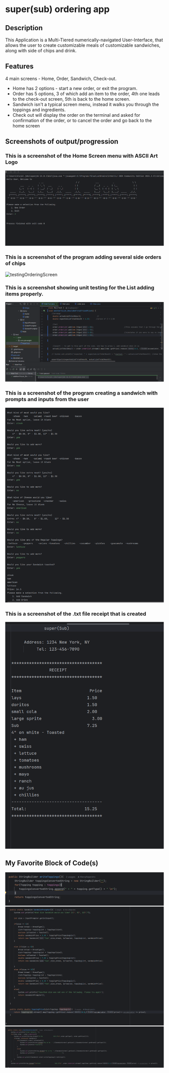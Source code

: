  # super(sub) ordering app 

 ## Description

 This Application is a Multi-Tiered numerically-navigated User-Interface, that allows the user to create customizable meals of customizable sandwiches, along with side of chips and drink.  

 ## Features

 4 main screens - Home, Order, Sandwich, Check-out.
   - Home has 2 options - start a new order, or exit the program.
   - Order has 5 options, 3 of which add an item to the order, 4th one leads to the check-out screen, 5th is back to the home screen.
   - Sandwich isn't a typical screen menu, instead it walks you through the toppings and ingredients.
   - Check out will display the order on the terminal and asked for confirmation of the order, or to cancel the order and go back to the home screen

## Screenshots of output/progression

 ### This is a screenshot of the Home Screen menu with ASCII Art Logo
 ![HomeScreen](https://github.com/MarqAlejandro/Super_Sub/blob/main/screenshots/img.png)

 ### This is a screenshot of the program adding several side orders of chips 
 ![testingOrderingScreen](https://github.com/user-attachments/assets/8041e67c-5048-4616-9677-8a30b4d22723)

 ### This is a screenshot showing unit testing for the List adding items properly.
 ![UnitTesting](https://github.com/MarqAlejandro/Super_Sub/blob/main/screenshots/img_2.png)

 ### This is a screenshot of the program creating a sandwich with prompts and inputs from the user
 ![Sandwich](https://github.com/MarqAlejandro/Super_Sub/blob/main/screenshots/img_4.png)

 ### This is a screenshot of the .txt file receipt that is created
 ![receipt](https://github.com/MarqAlejandro/Super_Sub/blob/main/screenshots/img_5.png)

 ## My Favorite Block of Code(s)
 ![](https://github.com/MarqAlejandro/Super_Sub/blob/main/screenshots/img_6.png)
 ![](https://github.com/MarqAlejandro/Super_Sub/blob/main/screenshots/img_7.png)
 ![](https://github.com/MarqAlejandro/Super_Sub/blob/main/screenshots/img_8.png)

 

 

 

 
 
